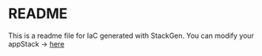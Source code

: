 # README
This is a readme file for IaC generated with StackGen.
You can modify your appStack -> [here](http://main.dev.stackgen.com/appstacks/2149ee0e-db55-488d-94d3-99419b2a9691)
